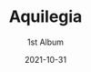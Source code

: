 ---
slug: "/special/aquilegia" # リンク
date: "2021-10-31" # 発売・公開日。ソートにも用いる
title: "Aquilegia" # アルバム名
ogp: ./20211031-aquilegia-ogp.jpg

# ---------------
subtitle: 1st Album
overlay:
  background: '#000000'
  logoColor: '#ffffff'
  lineColor: '#ffffff'
  transition:
    rect1: '#c7c4dd'
    rect2: '#86ADC8'
# ---------------
header_func_name: Aquilegia
header_image: ./20211031-aquilegia-header.jpg
header_image_sp:
logo_image: ./20211031-aquilegia-logo.png # Optional header_imageにロゴが含まれていないなら指定。
additional_header_image: ./20211031-aquilegia-wakuL.png
additional_header_image_2: ./20211031-aquilegia-wakuR.png
additional_header_image_3:
additional_header_image_4:
additional_header_image_5:
additional_header_image_6:

header:
  scrollMainColor: "#87aec6"
  scrollBackgroundColor: "#f4f5f6"
# ---------------
parallax:
  textColor: "#ffffff"
  overlayColor: "#000000"
  overlayOpacity: 0.5
  imageFilter: grayscale(50%)
# ---------------
poem: 世界に刻む、ただひとつの物語。
description_array: 
  - ファンタジー世界の大冒険をテーマにした、壮大なオーケストラ調の楽曲を収録。
  - カシワデ/Kashiwade 1st Albam # サイトの説明文
descriptionBackgroundImage: 20211031-aquilegia-description-back.jpg
# ---------------
theme:
  base: "#EFF3FA"
  baseSub1: "#e1eff9"
  main: "#1f2837"
  mainSub1: "#787d87"
  mainSub2: "#d5d6d8"
  accent: '#7ba5d4'
# ---------------
news:
  - 2022/12/16
  - 特設サイトをリニューアルしました。
  - 2022/04/26
  - ストリーミング配信を開始しました。ショップURLはInformation欄をご覧ください。
  - 2021/11/01
  - ダウンロード配信を開始しました。ショップURLはInformation欄をご覧ください。
  - 2021/10/31
  - M3 2021秋にて新譜の頒布を行いました！ブースに来てくれたみなさん、ありがとうございました！！
# ---------------
soundcloud: 1146034165
youtube: lDlB0nugkCQ
# ---------------
jacketImage: ./20211031-aquilegia-jacket.jpg
infomation:
  title: Aquilegia
  circle: かしわで音楽工房
  specification: 7曲入り ジュエルケース
  releaseDate: 2021/10/31 秋M3
  booth: 第一展示場 D-01 かしわで音楽工房
  price: 1,000円 (会場頒布価格)
shop:
  download:
    - BOOTH
    - https://kashiwade.booth.pm/items/3399161
    - Bandcamp
    - https://kashiwade.bandcamp.com/album/aquilegia
  cd:
  streaming:
    - Spotify
    - https://open.spotify.com/album/26eT4WJ7Emk4Bx319EdWlo
    - Apple Music
    - https://music.apple.com/jp/album/aquilegia/1610304910?l=en&ls=1&app=music
    - YouTube Music
    - https://music.youtube.com/playlist?list=OLAK5uy_ma76wv3oOj9AbGajykrV0pXhb1bWRl2ZY
    - Amazon Music
    - https://music.amazon.co.jp/albums/B09SM2BP3J
    - LINE MUSIC
    - https://music.line.me/launch?target=album&item=mb00000000025c49ba&cc=JP&v=1
    - Others
    - https://big-up.style/8siI1Odhwa
# ---------------
trackBackgroundImage: ./20211031-aquilegia-track-back.jpg
track:
  - title: Overture of the Great Adventure
    subinfo: 
  - title: Brilliant Blue Sky
    subinfo: 
  - title: Welcome to the Royal Capital
    subinfo: 
  - title: Thief of the Cobblestone Street
    subinfo:
  - title: Mysterious Powers
    subinfo:
  - title: Everlasting Tranquillity
    subinfo:
  - title: Aquilegia
    subinfo:
# ---------------
credit:
  produce:
    name: Kashiwade
    website: https://kashiwade.work
    twitter: https://twitter.com/kashiwade_music
  other:
    - role: Illustration by
      name: onkyi
      website:
        - Pixiv 
        - https://www.pixiv.net/users/8561384
        - Twitter 
        - https://twitter.com/onkyi_ktpc58

# ---------------

---